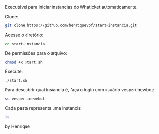 Executável para iniciar instancias do Whaticket automaticamente.

Clone:

```bash
git clone https://github.com/henriquevpf/start-instancia.git
```

Acesse o diretório:

```bash
cd start-instancia
```

De permissões para o arquivo:

```bash
chmod +x start.sh
```

Execute:

```bash
./start.sh
```

Para descobrir qual instancia é, faça o login com usuário vespertinewbot:
```bash
su vespertinewebot
```

Cada pasta representa uma instancia:
```bash
ls
```


by Henrique
